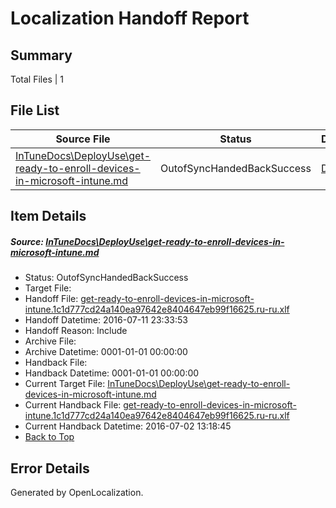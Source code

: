 # <a name='report-top'></a> Localization Handoff Report

## Summary
 Total Files | 1

## File List
 Source File | Status | Details 
 ----------- | ------ | ------- 
 [InTuneDocs\DeployUse\get-ready-to-enroll-devices-in-microsoft-intune.md](https://github.com/Microsoft/IntuneDocs-pr/blob/9f3bdda0f545650feab1b6a8d91b5b323415091f/InTuneDocs/DeployUse/get-ready-to-enroll-devices-in-microsoft-intune.md) | OutofSyncHandedBackSuccess | [Details](#5b32b90775670df902f4286b85f5af653029adb645)

## Item Details
##### <a name='5b32b90775670df902f4286b85f5af653029adb645'></a> Source: [InTuneDocs\DeployUse\get-ready-to-enroll-devices-in-microsoft-intune.md](https://github.com/Microsoft/IntuneDocs-pr/blob/9f3bdda0f545650feab1b6a8d91b5b323415091f/InTuneDocs/DeployUse/get-ready-to-enroll-devices-in-microsoft-intune.md)
* Status: OutofSyncHandedBackSuccess
* Target File: 
* Handoff File: [get-ready-to-enroll-devices-in-microsoft-intune.1c1d777cd24a140ea97642e8404647eb99f16625.ru-ru.xlf](https://github.com/Microsoft/EM.handoff/blob/4d742f9714d2316597375f8bef1317e91ff8036b/ol-handoff/Microsoft/IntuneDocs-pr.ru-ru/master/get-ready-to-enroll-devices-in-microsoft-intune.1c1d777cd24a140ea97642e8404647eb99f16625.ru-ru.xlf)
* Handoff Datetime: 2016-07-11 23:33:53
* Handoff Reason: Include
* Archive File: 
* Archive Datetime: 0001-01-01 00:00:00
* Handback File: 
* Handback Datetime: 0001-01-01 00:00:00
* Current Target File: [InTuneDocs\DeployUse\get-ready-to-enroll-devices-in-microsoft-intune.md](https://github.com/Microsoft/IntuneDocs-pr.ru-ru/blob/6324b2e92b834791dd58b1e878b5a9b159dfd8d3/InTuneDocs/DeployUse/get-ready-to-enroll-devices-in-microsoft-intune.md)
* Current Handback File: [get-ready-to-enroll-devices-in-microsoft-intune.1c1d777cd24a140ea97642e8404647eb99f16625.ru-ru.xlf](https://github.com/Microsoft/EM.handback/blob/a50dcd452c89d466dd483c4e008b2419f6b52efb/ol-handback/Microsoft/IntuneDocs-pr.ru-ru/master/get-ready-to-enroll-devices-in-microsoft-intune.1c1d777cd24a140ea97642e8404647eb99f16625.ru-ru.xlf)
* Current Handback Datetime: 2016-07-02 13:18:45
* [Back to Top](#report-top)


## Error Details

Generated by OpenLocalization.
